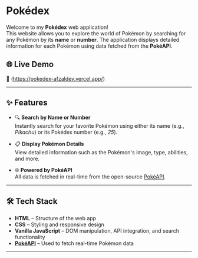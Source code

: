 # Pokédex

Welcome to my **Pokédex** web application!  
This website allows you to explore the world of Pokémon by searching for any Pokémon by its **name** or **number**. The application displays detailed information for each Pokémon using data fetched from the **PokéAPI**.

## 🌐 Live Demo

🔗 (https://pokedex-afzaldev.vercel.app/)
<!-- Replace the '#' above with your actual deployment link -->

---

## ✨ Features

- 🔍 **Search by Name or Number**  
  Instantly search for your favorite Pokémon using either its name (e.g., *Pikachu*) or its Pokédex number (e.g., *25*).

- 📋 **Display Pokémon Details**  
  View detailed information such as the Pokémon's image, type, abilities, and more.

- 🌐 **Powered by PokéAPI**  
  All data is fetched in real-time from the open-source [PokéAPI](https://pokeapi.co/).

---

## 🛠️ Tech Stack

- **HTML** – Structure of the web app  
- **CSS** – Styling and responsive design  
- **Vanilla JavaScript** – DOM manipulation, API integration, and search functionality  
- **[PokéAPI](https://pokeapi.co/)** – Used to fetch real-time Pokémon data

---
